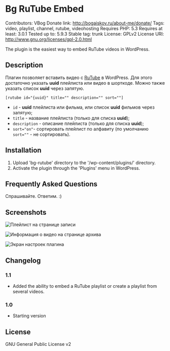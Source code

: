 # Bg RuTube Embed 

Contributors: VBog
Donate link: http://bogaiskov.ru/about-me/donate/
Tags: video, playlist, channel, rutube, videohosting
Requires PHP: 5.3
Requires at least: 3.0.1
Tested up to: 5.9.3
Stable tag: trunk
License: GPLv2
License URI: http://www.gnu.org/licenses/gpl-2.0.html


The plugin is the easiest way to embed RuTube videos in WordPress.

## Description

Плагин позволяет вставить видео с [RuTube](https://rutube.ru/) в WordPress. Для этого достаточно указать **uuid** плейлиста или видео в шорткоде. Можно также указать список **uuid** через запятую.

`[rutube id="{uuid}" title="" description="" sort=""]`

*	`id` - **uuid** плейлиста или фильма, или список **uuid** фильмов через запятую;
*	`title` - название плейлиста (только для списка **uuid**);
*	`description` - описание плейлиста (только для списка **uuid**);
*	`sort="on"`- сортировать плейлист по алфавиту (по умолчанию `sort=""` - не сортировать).

## Installation

1. Upload 'bg-rutube' directory to the '/wp-content/plugins/' directory.
2. Activate the plugin through the 'Plugins' menu in WordPress.

## Frequently Asked Questions

Спрашивайте. Ответим. :)

## Screenshots

![Плейлист на странице записи](http://bogaiskov.ru/test/wp-content/plugins/bg-rutube/images/screenshot-1.jpg "1. Плейлист на странице записи.")

![Информация о видео на странице архива](http://bogaiskov.ru/test/wp-content/plugins/bg-rutube/images/screenshot-2.jpg "2. Информация о видео на странице архива/метки/рубрики (Включена опция Видео только на страницах записей).")

![Экран настроек плагина](http://bogaiskov.ru/test/wp-content/plugins/bg-rutube/images/screenshot-3.jpg "3. Экран настроек плагина.")


## Changelog

### 1.1

* Added the ability to embed a RuTube playlist or create a playlist from several videos.

### 1.0

* Starting version

## License

GNU General Public License v2

